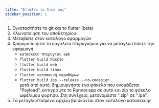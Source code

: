 ```yaml
---
title: "Φτιάξτε το δικό σας"
sidebar_position: 1
---
```


1. Εγκαταστήστε το git και το flutter (beta)
2. Κλωνοποίηση του αποθετηρίου
3. Μεταβείτε στον κατάλογο εφαρμογών
4. Χρησιμοποιήστε το εργαλείο πτερυγισμού για να μεταγλωττίσετε την εφαρμογή
   * `κατασκευή πτερυγίου apk`
   * `flutter build πακέτο`
   * `flutter build web`
   * `flutter build linux`
   * `flutter κατασκευή παραθύρων`
   * `flutter build ios --release --no-codesign`\
     μετά από αυτό, δημιουργήστε ένα φάκελο που ονομάζεται "Payload", αντιγράψτε το Runner.app σε αυτό και zip το φάκελο ωφέλιμου φορτίου. Στη συνέχεια, μετονομάστε ".zip" σε ".ipa".
5. Τα μεταγλωττισμένα αρχεία βρίσκονται στον κατάλογο κατασκευής
